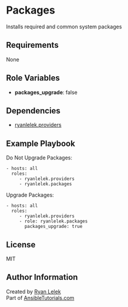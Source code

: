 Packages
========

Installs required and common system packages

Requirements
------------

None

Role Variables
--------------

- **packages_upgrade**: false

Dependencies
------------

- [ryanlelek.providers](https://galaxy.ansible.com/ryanlelek/providers/)

Example Playbook
----------------

Do Not Upgrade Packages:  

    - hosts: all
      roles:
         - ryanlelek.providers
         - ryanlelek.packages

Upgrade Packages:

    - hosts: all
      roles:
         - ryanlelek.providers
         - role: ryanlelek.packages
           packages_upgrade: true

License
-------

MIT

Author Information
------------------

Created by [Ryan Lelek](https://www.ryanlelek.com)  
Part of [AnsibleTutorials.com](http://www.ansibletutorials.com)
